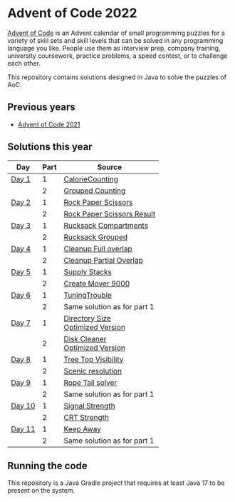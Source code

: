 # Advent of Code 2022

[Advent of Code](https://adventofcode.com/) is an Advent calendar of small programming puzzles for a variety
of skill sets and skill levels that can be solved in any programming language you
like. People use them as interview prep, company training, university coursework,
practice problems, a speed contest, or to challenge each other.

This repository contains solutions designed in Java to solve the puzzles of AoC.

## Previous years

* [Advent of Code 2021](https://github.com/gjong/advent-of-code-2021)

## Solutions this year

| Day                                            | Part | Source                                                                                                                                  |
|------------------------------------------------|------|-----------------------------------------------------------------------------------------------------------------------------------------|
| [Day 1](https://adventofcode.com/2022/day/1)   | 1    | [CalorieCounting](./src/main/java/day1/CalorieCounting.java)                                                                            |
|                                                | 2    | [Grouped Counting](./src/main/java/day1/GroupedCounter.java)                                                                            |
| [Day 2](https://adventofcode.com/2022/day/2)   | 1    | [Rock Paper Scissors](./src/main/java/day2/RockPaperScissors.java)                                                                      |
|                                                | 2    | [Rock Paper Scissors Result](./src/main/java/day2/RockPaperScissorsResult.java)                                                         |
| [Day 3](https://adventofcode.com/2022/day/3)   | 1    | [Rucksack Compartments](./src/main/java/day3/Rucksack.java)                                                                             |
|                                                | 2    | [Rucksack Grouped](./src/main/java/day3/GroupedRucksack.java)                                                                           |
| [Day 4](https://adventofcode.com/2022/day/4)   | 1    | [Cleanup Full overlap](./src/main/java/day4/CleanupCampFullOverlap.java)                                                                |
|                                                | 2    | [Cleanup Partial Overlap](./src/main/java/day4/CleanupCampAnyOverlap.java)                                                              |
| [Day 5](https://adventofcode.com/2022/day/5)   | 1    | [Supply Stacks](./src/main/java/day5/SupplyStacks.java)                                                                                 |
|                                                | 2    | [Create Mover 9000](./src/main/java/day5/CreateMover9000.java)                                                                          |
| [Day 6](https://adventofcode.com/2022/day/6)   | 1    | [TuningTrouble](./src/main/java/day6/TuningTrouble.java)                                                                                |
|                                                | 2    | Same solution as for part 1                                                                                                             |
| [Day 7](https://adventofcode.com/2022/day/7)   | 1    | [Directory Size](./src/main/java/day7/DirectoryListing.java)  <br /> [Optimized Version](./src/main/java/day7/optimized/Day7Part1.java) |
|                                                | 2    | [Disk Cleaner](./src/main/java/day7/DiskCleaner.java) <br /> [Optimized Version](./src/main/java/day7/optimized/Day7Part2.java)         |
| [Day 8](https://adventofcode.com/2022/day/8)   | 1    | [Tree Top Visibility](./src/main/java/day8/TreeTopVisibility.java)                                                                      |
|                                                | 2    | [Scenic resolution](./src/main/java/day8/ScenicSolver.java)                                                                             |
| [Day 9](https://adventofcode.com/2022/day/9)   | 1    | [Rope Tail solver](./src/main/java/day9/RopeSolver.java)                                                                                |
|                                                | 2    | Same solution as for part 1                                                                                                             |
| [Day 10](https://adventofcode.com/2022/day/10) | 1    | [Signal Strength](./src/main/java/day10/SignalStrengthSolver.java)                                                                      |
|                                                | 2    | [CRT Strength](./src/main/java/day10/CrtArtSolver.java)                                                                                 |
| [Day 11](https://adventofcode.com/2022/day/11) | 1    | [Keep Away](./src/main/java/day11/KeepAwaySolver.java)                                                                                  |
|                                                | 2    | Same solution as for part 1                                                                                                             |

## Running the code

This repository is a Java Gradle project that requires at least Java 17 to be present on the system.
